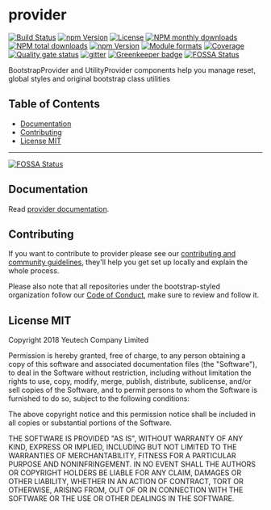 # provider

[![Build Status](https://travis-ci.org/bootstrap-styled/provider.svg?branch=master)](https://travis-ci.org/bootstrap-styled/provider) [![npm Version](https://img.shields.io/npm/v/@bootstrap-styled/provider.svg?style=flat)](https://www.npmjs.com/package/@bootstrap-styled/provider) [![License](https://img.shields.io/npm/l/@bootstrap-styled/provider.svg?style=flat)](https://www.npmjs.com/package/@bootstrap-styled/provider) [![NPM monthly downloads](https://img.shields.io/npm/dm/@bootstrap-styled/provider.svg?style=flat)](https://npmjs.org/package/@bootstrap-styled/provider) [![NPM total downloads](https://img.shields.io/npm/dt/@bootstrap-styled/provider.svg?style=flat)](https://npmjs.org/package/@bootstrap-styled/provider) [![npm Version](https://img.shields.io/node/v/@bootstrap-styled/provider.svg?style=flat)](https://www.npmjs.com/package/@bootstrap-styled/provider) [![Module formats](https://img.shields.io/badge/module%20formats-umd%2C%20cjs%2C%20esm-green.svg?style=flat)](https://www.npmjs.com/package/@bootstrap-styled/provider)
[![Coverage](https://sonarcloud.io/api/project_badges/measure?project=com.github.bootstrap-styled.provider&metric=coverage)](https://sonarcloud.io/dashboard?id=com.github.bootstrap-styled.provider) [![Quality gate status](https://sonarcloud.io/api/project_badges/measure?project=com.github.bootstrap-styled.provider&metric=alert_status)](https://sonarcloud.io/dashboard?id=com.github.bootstrap-styled.provider)
[![gitter](https://badges.gitter.im/bootstrap-styled/bootstrap-styled.svg)](https://gitter.im/bootstrap-styled)
[![Greenkeeper badge](https://badges.greenkeeper.io/bootstrap-styled/provider.svg)](https://greenkeeper.io/)
[![FOSSA Status](https://app.fossa.com/api/projects/git%2Bgithub.com%2Fbootstrap-styled%2Fprovider.svg?type=shield)](https://app.fossa.com/projects/git%2Bgithub.com%2Fbootstrap-styled%2Fprovider?ref=badge_shield)

BootstrapProvider and UtilityProvider components help you manage reset, global styles and original bootstrap class utilities


## Table of Contents

  - [Documentation](#documentation)
  - [Contributing](#contributing)
  - [License MIT](#license-mit)

---


[![FOSSA Status](https://app.fossa.com/api/projects/git%2Bgithub.com%2Fbootstrap-styled%2Fprovider.svg?type=large)](https://app.fossa.com/projects/git%2Bgithub.com%2Fbootstrap-styled%2Fprovider?ref=badge_large)

## Documentation

Read [provider documentation](https://bootstrap-styled.github.io/provider).


## Contributing

If you want to contribute to provider please see our [contributing and community guidelines](https://github.com/bootstrap-styled/provider/blob/master/CONTRIBUTING.md), they\'ll help you get set up locally and explain the whole process.

Please also note that all repositories under the bootstrap-styled organization follow our [Code of Conduct](https://github.com/bootstrap-styled/provider/blob/master/CODE_OF_CONDUCT.md), make sure to review and follow it.

## License MIT

Copyright 2018 Yeutech Company Limited

Permission is hereby granted, free of charge, to any person obtaining a copy of this software and associated documentation files (the "Software"), to deal in the Software without restriction, including without limitation the rights to use, copy, modify, merge, publish, distribute, sublicense, and/or sell copies of the Software, and to permit persons to whom the Software is furnished to do so, subject to the following conditions:

The above copyright notice and this permission notice shall be included in all copies or substantial portions of the Software.

THE SOFTWARE IS PROVIDED "AS IS", WITHOUT WARRANTY OF ANY KIND, EXPRESS OR IMPLIED, INCLUDING BUT NOT LIMITED TO THE WARRANTIES OF MERCHANTABILITY, FITNESS FOR A PARTICULAR PURPOSE AND NONINFRINGEMENT. IN NO EVENT SHALL THE AUTHORS OR COPYRIGHT HOLDERS BE LIABLE FOR ANY CLAIM, DAMAGES OR OTHER LIABILITY, WHETHER IN AN ACTION OF CONTRACT, TORT OR OTHERWISE, ARISING FROM, OUT OF OR IN CONNECTION WITH THE SOFTWARE OR THE USE OR OTHER DEALINGS IN THE SOFTWARE.